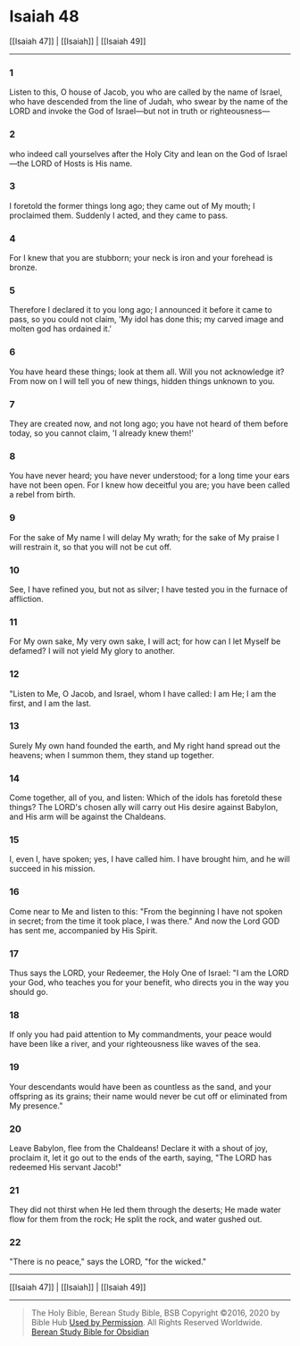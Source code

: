 # Isaiah 48

[[Isaiah 47]] | [[Isaiah]] | [[Isaiah 49]]

---

### 1
Listen to this, O house of Jacob, you who are called by the name of Israel, who have descended from the line of Judah, who swear by the name of the LORD and invoke the God of Israel—but not in truth or righteousness—

### 2
who indeed call yourselves after the Holy City and lean on the God of Israel—the LORD of Hosts is His name.

### 3
I foretold the former things long ago; they came out of My mouth; I proclaimed them. Suddenly I acted, and they came to pass.

### 4
For I knew that you are stubborn; your neck is iron and your forehead is bronze.

### 5
Therefore I declared it to you long ago; I announced it before it came to pass, so you could not claim, 'My idol has done this; my carved image and molten god has ordained it.'

### 6
You have heard these things; look at them all. Will you not acknowledge it? From now on I will tell you of new things, hidden things unknown to you.

### 7
They are created now, and not long ago; you have not heard of them before today, so you cannot claim, 'I already knew them!'

### 8
You have never heard; you have never understood; for a long time your ears have not been open. For I knew how deceitful you are; you have been called a rebel from birth.

### 9
For the sake of My name I will delay My wrath; for the sake of My praise I will restrain it, so that you will not be cut off.

### 10
See, I have refined you, but not as silver; I have tested you in the furnace of affliction.

### 11
For My own sake, My very own sake, I will act; for how can I let Myself be defamed? I will not yield My glory to another.

### 12
"Listen to Me, O Jacob, and Israel, whom I have called: I am He; I am the first, and I am the last.

### 13
Surely My own hand founded the earth, and My right hand spread out the heavens; when I summon them, they stand up together.

### 14
Come together, all of you, and listen: Which of the idols has foretold these things? The LORD's chosen ally will carry out His desire against Babylon, and His arm will be against the Chaldeans.

### 15
I, even I, have spoken; yes, I have called him. I have brought him, and he will succeed in his mission.

### 16
Come near to Me and listen to this: "From the beginning I have not spoken in secret; from the time it took place, I was there." And now the Lord GOD has sent me, accompanied by His Spirit.

### 17
Thus says the LORD, your Redeemer, the Holy One of Israel: "I am the LORD your God, who teaches you for your benefit, who directs you in the way you should go.

### 18
If only you had paid attention to My commandments, your peace would have been like a river, and your righteousness like waves of the sea.

### 19
Your descendants would have been as countless as the sand, and your offspring as its grains; their name would never be cut off or eliminated from My presence."

### 20
Leave Babylon, flee from the Chaldeans! Declare it with a shout of joy, proclaim it, let it go out to the ends of the earth, saying, "The LORD has redeemed His servant Jacob!"

### 21
They did not thirst when He led them through the deserts; He made water flow for them from the rock; He split the rock, and water gushed out.

### 22
"There is no peace," says the LORD, "for the wicked."

---

[[Isaiah 47]] | [[Isaiah]] | [[Isaiah 49]]

---

> The Holy Bible, Berean Study Bible, BSB
> Copyright &copy;2016, 2020 by Bible Hub
> [Used by Permission](https://berean.bible/terms.htm). All Rights Reserved Worldwide.
> [Berean Study Bible for Obsidian](https://github.com/gapmiss/berean-study-bible-for-obsidian)


